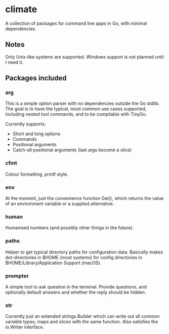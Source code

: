 # climate
A collection of packages for command line apps in Go, with minimal dependencies.

## Notes
Only Unix-like systems are supported. Windows support is not planned until I need it.

## Packages included

### arg
This is a simple option parser with no dependencies outside the Go stdlib. The goal is to have the typical, most common use cases supported, including nested tool commands, and to be compilable with TinyGo.

Currently supports:
- Short and long options
- Commands
- Positional arguments
- Catch-all positional arguments (last args become a slice)

### cfmt
Colour formatting, printf style.

### env
At the moment, just the convenience function Get(), which returns the value of an environment variable or a supplied alternative.

### human
Humanised numbers (and possibly other things in the future).

### paths
Helper to get typical directory paths for configuration data. Basically makes dot-directories in $HOME (most systems) for config directories in $HOME/Library/Application Support (macOS).

### prompter
A simple tool to ask question in the terminal. Provide questions, and optionally default answers and whether the reply should be hidden.

### str
Currently just an extended strings.Builder which can write out all common variable types, maps and slices with the same function. Also satisfies the io.Writer interface.
